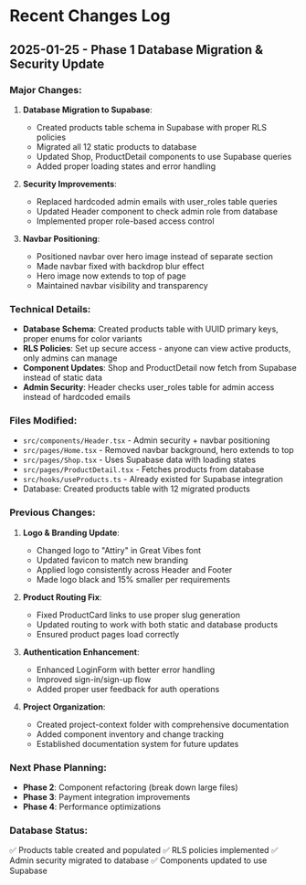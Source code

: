 
# Recent Changes Log

## 2025-01-25 - Phase 1 Database Migration & Security Update

### Major Changes:
1. **Database Migration to Supabase**:
   - Created products table schema in Supabase with proper RLS policies
   - Migrated all 12 static products to database
   - Updated Shop, ProductDetail components to use Supabase queries
   - Added proper loading states and error handling

2. **Security Improvements**:
   - Replaced hardcoded admin emails with user_roles table queries
   - Updated Header component to check admin role from database
   - Implemented proper role-based access control

3. **Navbar Positioning**:
   - Positioned navbar over hero image instead of separate section
   - Made navbar fixed with backdrop blur effect
   - Hero image now extends to top of page
   - Maintained navbar visibility and transparency

### Technical Details:
- **Database Schema**: Created products table with UUID primary keys, proper enums for color variants
- **RLS Policies**: Set up secure access - anyone can view active products, only admins can manage
- **Component Updates**: Shop and ProductDetail now fetch from Supabase instead of static data
- **Admin Security**: Header checks user_roles table for admin access instead of hardcoded emails

### Files Modified:
- `src/components/Header.tsx` - Admin security + navbar positioning
- `src/pages/Home.tsx` - Removed navbar background, hero extends to top
- `src/pages/Shop.tsx` - Uses Supabase data with loading states
- `src/pages/ProductDetail.tsx` - Fetches products from database
- `src/hooks/useProducts.ts` - Already existed for Supabase integration
- Database: Created products table with 12 migrated products

### Previous Changes:
1. **Logo & Branding Update**:
   - Changed logo to "Attiry" in Great Vibes font
   - Updated favicon to match new branding
   - Applied logo consistently across Header and Footer
   - Made logo black and 15% smaller per requirements

2. **Product Routing Fix**:
   - Fixed ProductCard links to use proper slug generation
   - Updated routing to work with both static and database products
   - Ensured product pages load correctly

3. **Authentication Enhancement**:
   - Enhanced LoginForm with better error handling
   - Improved sign-in/sign-up flow
   - Added proper user feedback for auth operations

4. **Project Organization**:
   - Created project-context folder with comprehensive documentation
   - Added component inventory and change tracking
   - Established documentation system for future updates

### Next Phase Planning:
- **Phase 2**: Component refactoring (break down large files)
- **Phase 3**: Payment integration improvements 
- **Phase 4**: Performance optimizations

### Database Status:
✅ Products table created and populated
✅ RLS policies implemented
✅ Admin security migrated to database
✅ Components updated to use Supabase
